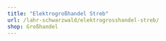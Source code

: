 ```yaml
---
title: "Elektrogroßhandel Streb"
url: /lahr-schwarzwald/elektrogrosshandel-streb/
shop: Großhandel
---
```

